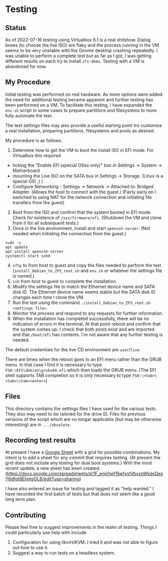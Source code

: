 # Testing

## Status

As of 2022-07-16 testing using Virtualbox 6.1 is a real shitshow. Dialog boxes (to choose the live ISO) are flaky and the process running in the VM seems to be very unstable with the Gnome desktop crashing repeatedly. I was unable to perform a complete test but as far as I got, I was getting different results on each try to install `zfs-dkms`. Testing with a VM is abandoned for now.

## My Procedure

Initial testing was performed on real hardware. As more options were added the need for additional testing became apparent and further testing has been performed on a VM. To facilitate this testing, I have expanded the `env.sh` script in some cases to prepare partitions and filesystems to more fully automate the test.

The test settings files may also provide a useful starting point tro customize a real installation, preparing partitions, filesystems and pools as desired.

My procedure is as follows.

1) Determine how to get the VM to boot the install ISO in EFI mode. For Virtualbox this required

* ticking the "Enable EFI (special OSes only)" box in Settings -> System -> Motherboard
* mounting the Live ISO on the SATA bus in Settings -> Storage. (Linux is a special OS! ;) )
* Configure Networking - Settings -> Network -> Attached to: Bridged Adapter. (Allows the host to connect with the guest.) (Fairly early on I switched to using NAT for the network connection and initiating file transfers from the guest)

2) Boot from the ISO and confirm that the system booted in EFI mode. Check for existence of `/sys/firmware/efi`. (Shutdown the VM and clone from it for all subsequent tests.)
0) Once in the live environment, install and start `openssh-server`. (Not needed when initiating the connection from the guest.)

```shell
sudo -s
apt update
apt install openssh-server
systemctl start sshd
```

4) `sftp` to from host to guest and copy the files needed to perform the test (`install_Debian_to_ZFS_root.sh` and `env.sh` or whatever the settings file is named.)
0) `ssh` from host to guest to complete the installation.
0) Modify the settings file to match the Ethernet device name and SATA disk ID. The Ethernet device name seems stable but the SATA disk ID changes each time I clone the VM.
0) Run the test using the command `./install_Debian_to_ZFS_root.sh <settings file>`.
0) Monitor the process and respond to any requests for further information.
0) When the installation has completed successfully, there will be no indication of errors in the terminal. At that point reboot and confirm that the system comes up. I check that both pools exist and are imported and that `/boot/efi` has contents. I'm not aware that any further testing is needed.

The default credentials for the live CD environment are `user`/`live`.

There are times when the reboot goes to an EFI menu rather than the GRUB menu. In that case I find it is necessary to type `FS0:\EFI\debian\grubx64.efi` which then loads the GRUB menu. (The EFI shell supports TAB completion so it is only necessary to type `FS0:\<tab>\<tab>\<tab><enter>`)

## Files

This directory contains the settings files I have used for the various tests. They also may need to be tailored for the drive ID.
Files for previous versions of the script which are no longar applicable (but may be otherwise interesting) are in `.../obsolete`.

## Recording test results

At present I have a [Google Sheet](https://docs.google.com/spreadsheets/d/1aqDocC9FZhQqJpilyDI7LxOcShHNU8znhwk0IFEm-gQ/edit?usp=sharing) with a grid for possible combinations. My intent is to add a sheet for any commit that requires testing. (At present the grid does not include any testing for dual boot systems.)
With the most recent update, a new sheet has been created. (https://docs.google.com/spreadsheets/d/1F_enjjrheYRwfxnIVbyzsWkdxQesY6dfqt8ElmtgOL8/edit?usp=sharing)

I have also entered an issue for testing and tagged it as "help wanted." I have recorded the first batch of tests but that does not seem like a good long term plan.

## Contributing

Please feel free to suggest improvements in the realm of testing. Things I could particularly use help with include

1) Configuration for using libvirt/KVM. I tried it and was not able to figure out how to use it.
2) Suggest a way to run tests on a headless system.
